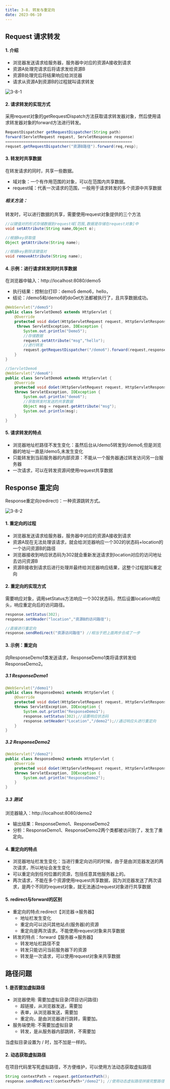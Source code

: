 ```yaml
---
title: 3-8. 转发与重定向
date: 2023-06-10
---
```

## Request 请求转发
#### 1. 介绍
- 浏览器发送请求给服务器，服务器中对应的资源A接收到请求
- 资源A处理完请求后将请求发给资源B
- 资源B处理完后将结果响应给浏览器
- 请求从资源A到资源B的过程就叫请求转发

![3-8-1](/img/java/javaweb/3-8-1.jpg)

#### 2. 请求转发的实现方式
采用request对象的getRequestDispatch方法获取请求转发器对象，然后使用请求转发器对象的forward方法进行转发。
```java
RequestDispatcher getRequestDispatcher(String path)
forward(ServletRequest request, ServletResponse response) 
========================================================
requset.getRequestDispatcher("资源B路径").forward(req,resp);
```
#### 3. 转发时共享数据
在转发请求的同时，共享一些数据。
- 域对象：一个有作用范围的对象，可以在范围内共享数据。
- request域：代表一次请求的范围，一般用于请求转发的多个资源中共享数据

##### 相关方法：
转发时，可以进行数据的共享，需要使用request对象提供的三个方法
```java
//以键值对的形式存储数据到request域[范围,数据是存储在request对象]中
void setAttribute(String name,Object o);

//根据key获取值
Object getAttribute(String name);

//根据key删除该键值对
void removeAttribute(String name);
```

#### 4. 示例：进行请求转发同时共享数据
在浏览器中输入：http://localhost:8080/demo5
- 执行结果：控制台打印：demo5 demo6，hello，
- 结论：/demo5和/demo6的doGet方法都被执行了，且共享数据成功。
```java
@WebServlet("/demo5")
public class ServletDemo5 extends HttpServlet {
    @Override
    protected void doGet(HttpServletRequest request, HttpServletResponse response)
     throws ServletException, IOException {
        System.out.println("Demo5"); 
        //存储数据
        request.setAttribute("msg","hello");
        //进行转发
        request.getRequestDispatcher("/demo6").forward(request,response);
    }
}

//ServletDemo6
@WebServlet("/demo6")
public class ServletDemo6 extends HttpServlet {
    @Override
    protected void doGet(HttpServletRequest request, HttpServletResponse response) 
    throws ServletException, IOException {
        System.out.println("demo6");
        //获取转发时发送的共享数据
        Object msg = request.getAttribute("msg");
        System.out.println(msg);
    }
}
```

#### 5. 请求转发的特点
- 浏览器地址栏路径不发生变化：虽然后台从/demo5转发到/demo6,但是浏览器的地址一直是/demo5,未发生变化
- 只能转发到当前服务器的内部资源：不能从一个服务器通过转发访问另一台服务器
- 一次请求，可以在转发资源间使用request共享数据


## Response 重定向
Response重定向(redirect)：一种资源跳转方式。

![3-8-2](/img/java/javaweb/3-8-2.jpg)

#### 1. 重定向的过程
- 浏览器发送请求给服务器，服务器中对应的资源A接收到请求
- 资源A现在无法处理该请求，就会给浏览器响应一个302的状态码+location的一个访问资源B的路径
- 浏览器接收到响应状态码为302就会重新发送请求到location对应的访问地址去访问资源B
- 资源B接收到请求后进行处理并最终给浏览器响应结果，这整个过程就叫重定向

#### 2. 重定向的实现方式
需要响应对象，调用setStatus方法响应一个302状态码，然后设置location响应头，响应重定向后的访问路径。
```java
response.setStatus(302); 
response.setHeader("location","资源B的访问路径");

//直接进行重定向
response.sendRedirect("资源访问路径") //相当于把上面两步合成了一步
```
#### 3. 示例：重定向
向ResponseDemo1类发送请求，ResponseDemo1类将请求转发给ResponseDemo2。
##### 3.1 ResponseDemo1
```java
@WebServlet("/demo1")
public class ResponseDemo1 extends HttpServlet {
    @Override
    protected void doGet(HttpServletRequest request, HttpServletResponse response) 
    throws ServletException, IOException {
        System.out.println("ResponseDemo1");
        response.setStatus(302);//设置响应状态码
        response.setHeader("Location","/demo2");//通过响应头进行重定向
    }
}    
```
##### 3.2 ResponseDemo2
```java
@WebServlet("/demo2")
public class ResponseDemo2 extends HttpServlet {
    @Override
    protected void doGet(HttpServletRequest request, HttpServletResponse response) 
    throws ServletException, IOException {
        System.out.println("ResponseDemo2");
    }
}    
```
##### 3.3 测试
浏览器输入：http://localhost:8080/demo2
- 输出结果：ResponseDemo1、ResponseDemo2
- 分析：ResponseDemo1、ResponseDemo2两个类都被访问到了，发生了重定向。

#### 4. 重定向的特点
- 浏览器地址栏发生变化：当进行重定向访问的时候，由于是由浏览器发送的两次请求，所以地址会发生变化
- 可以重定向到任何位置的资源，包括任意其他服务器上的。
- 两次请求，不能在多个资源使用request共享数据，因为浏览器发送了两次请求，是两个不同的request对象，就无法通过request对象进行共享数据

#### 5. redirect与forward的区别
- 重定向的特点:redirect【浏览器->服务器】
    - 地址栏发生变化
    - 重定向可以访问其他站点(服务器)的资源
    - 重定向是两次请求。不能使用request对象来共享数据
- 转发的特点：forward【服务器->服务器】
    - 转发地址栏路径不变
    - 转发只能访问当前服务器下的资源
    - 转发是一次请求，可以使用request对象来共享数据


## 路径问题
#### 1. 是否要加虚拟路径
- 浏览器使用: 需要加虚拟目录(项目访问路径)
    - 超链接，从浏览器发送，需要加
    - 表单，从浏览器发送，需要加
    - 重定向，是由浏览器进行跳转，需要加。
- 服务端使用: 不需要加虚拟目录
    - 转发，是从服务器内部跳转，不需要加

当虚拟目录设置为 / 时，加不加是一样的。

#### 2. 动态获取虚拟路径
在项目代码里写死虚拟路径，不方便维护，可以使用方法动态获取虚拟路径
```java
String contextPath = request.getContextPath();
response.sendRedirect(contextPath+"/demo2"); //使用动态虚拟路径拼接完整路径
```
